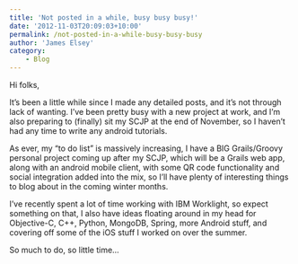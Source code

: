 ```yaml
---
title: 'Not posted in a while, busy busy busy!'
date: '2012-11-03T20:09:03+10:00'
permalink: /not-posted-in-a-while-busy-busy-busy
author: 'James Elsey'
category:
    - Blog
---
```

Hi folks,

It’s been a little while since I made any detailed posts, and it’s not through lack of wanting. I’ve been pretty busy with a new project at work, and I’m also preparing to (finally) sit my SCJP at the end of November, so I haven’t had any time to write any android tutorials.

As ever, my “to do list” is massively increasing, I have a BIG Grails/Groovy personal project coming up after my SCJP, which will be a Grails web app, along with an android mobile client, with some QR code functionality and social integration added into the mix, so I’ll have plenty of interesting things to blog about in the coming winter months.

I’ve recently spent a lot of time working with IBM Worklight, so expect something on that, I also have ideas floating around in my head for Objective-C, C++, Python, MongoDB, Spring, more Android stuff, and covering off some of the iOS stuff I worked on over the summer.

So much to do, so little time…